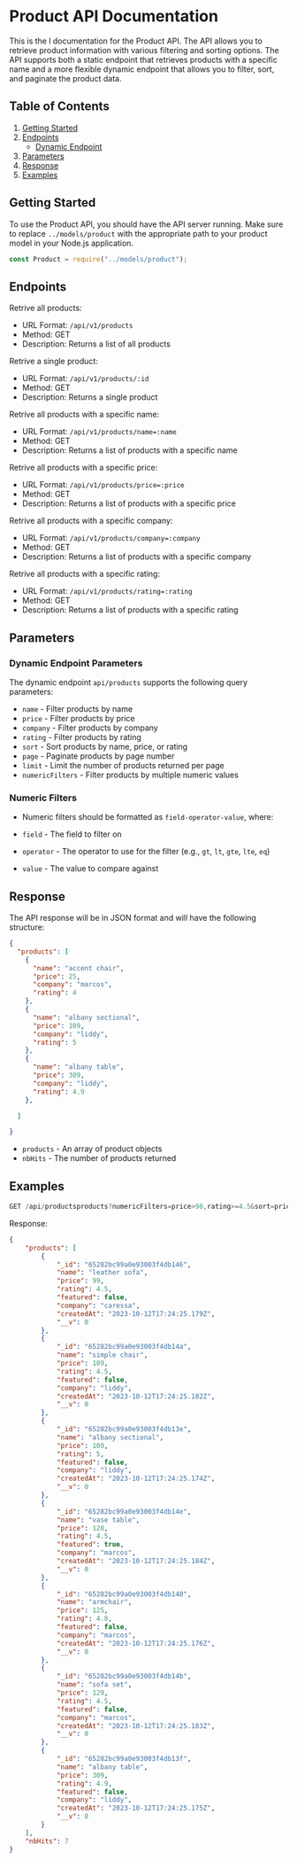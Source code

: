 # Product API Documentation

This is the l documentation for the Product API. The API allows you to retrieve product information with various filtering and sorting options. The API supports both a static endpoint that retrieves products with a specific name and a more flexible dynamic endpoint that allows you to filter, sort, and paginate the product data.

## Table of Contents

1. [Getting Started](#getting-started)
2. [Endpoints](#endpoints)
     - [Dynamic Endpoint](#dynamic-endpoint)
3. [Parameters](#parameters)
4. [Response](#response)
5. [Examples](#examples)

## Getting Started

To use the Product API, you should have the API server running. Make sure to replace `../models/product` with the appropriate path to your product model in your Node.js application.

```javascript
const Product = require("../models/product");
```

## Endpoints

Retrive all products:

* URL Format: `/api/v1/products`
* Method: GET
* Description: Returns a list of all products

Retrive a single product:

* URL Format: `/api/v1/products/:id`
* Method: GET
* Description: Returns a single product

Retrive all products with a specific name:

* URL Format: `/api/v1/products/name=:name`
* Method: GET
* Description: Returns a list of products with a specific name

Retrive all products with a specific price:

* URL Format: `/api/v1/products/price=:price`
* Method: GET
* Description: Returns a list of products with a specific price

Retrive all products with a specific company:

* URL Format: `/api/v1/products/company=:company`
* Method: GET
* Description: Returns a list of products with a specific company

Retrive all products with a specific rating:

* URL Format: `/api/v1/products/rating=:rating`
* Method: GET
* Description: Returns a list of products with a specific rating

## Parameters

### Dynamic Endpoint Parameters 

The dynamic endpoint `api/products` supports the following query parameters:

* `name` - Filter products by name
* `price` - Filter products by price
* `company` - Filter products by company
* `rating` - Filter products by rating
* `sort` - Sort products by name, price, or rating
* `page` - Paginate products by page number
* `limit` - Limit the number of products returned per page
* `numericFilters` - Filter products by multiple numeric values

### Numeric Filters

* Numeric filters should be formatted as `field-operator-value`, where:

* `field` - The field to filter on
* `operator` - The operator to use for the filter (e.g., `gt`, `lt`, `gte`, `lte`, `eq`)
* `value` - The value to compare against

## Response

The API response will be in JSON format and will have the following structure:

```json
{
  "products": [
    {
      "name": "accent chair",
      "price": 25,
      "company": "marcos",
      "rating": 4
    },
    {
      "name": "albany sectional",
      "price": 109,
      "company": "liddy",
      "rating": 5
    },
    {
      "name": "albany table",
      "price": 309,
      "company": "liddy",
      "rating": 4.9
    },

  ]

}
```
* `products` - An array of product objects
* `nbHits` - The number of products returned


## Examples

```javascript
GET /api/productsproducts?numericFilters=price>90,rating>=4.5&sort=price,-name&page=1

```
Response:

```json
{
    "products": [
        {
            "_id": "65282bc99a0e93003f4db146",
            "name": "leather sofa",
            "price": 99,
            "rating": 4.5,
            "featured": false,
            "company": "caressa",
            "createdAt": "2023-10-12T17:24:25.179Z",
            "__v": 0
        },
        {
            "_id": "65282bc99a0e93003f4db14a",
            "name": "simple chair",
            "price": 109,
            "rating": 4.5,
            "featured": false,
            "company": "liddy",
            "createdAt": "2023-10-12T17:24:25.182Z",
            "__v": 0
        },
        {
            "_id": "65282bc99a0e93003f4db13e",
            "name": "albany sectional",
            "price": 109,
            "rating": 5,
            "featured": false,
            "company": "liddy",
            "createdAt": "2023-10-12T17:24:25.174Z",
            "__v": 0
        },
        {
            "_id": "65282bc99a0e93003f4db14e",
            "name": "vase table",
            "price": 120,
            "rating": 4.5,
            "featured": true,
            "company": "marcos",
            "createdAt": "2023-10-12T17:24:25.184Z",
            "__v": 0
        },
        {
            "_id": "65282bc99a0e93003f4db140",
            "name": "armchair",
            "price": 125,
            "rating": 4.8,
            "featured": false,
            "company": "marcos",
            "createdAt": "2023-10-12T17:24:25.176Z",
            "__v": 0
        },
        {
            "_id": "65282bc99a0e93003f4db14b",
            "name": "sofa set",
            "price": 129,
            "rating": 4.5,
            "featured": false,
            "company": "marcos",
            "createdAt": "2023-10-12T17:24:25.183Z",
            "__v": 0
        },
        {
            "_id": "65282bc99a0e93003f4db13f",
            "name": "albany table",
            "price": 309,
            "rating": 4.9,
            "featured": false,
            "company": "liddy",
            "createdAt": "2023-10-12T17:24:25.175Z",
            "__v": 0
        }
    ],
    "nbHits": 7
}
```


    
    
